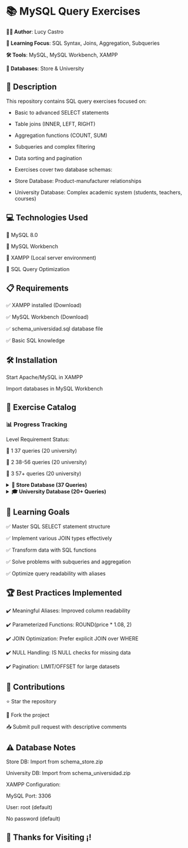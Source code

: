 # 📚 MySQL Query Exercises

**👨‍💻 Author**: Lucy Castro

**🧠 Learning Focus**: SQL Syntax, Joins, Aggregation, Subqueries

**🛠️ Tools**: MySQL, MySQL Workbench, XAMPP

**💾 Databases**: Store & University


## 📄 Description

This repository contains SQL query exercises focused on:

- Basic to advanced SELECT statements

- Table joins (INNER, LEFT, RIGHT)

- Aggregation functions (COUNT, SUM)

- Subqueries and complex filtering

- Data sorting and pagination

- Exercises cover two database schemas:

- Store Database: Product-manufacturer relationships

- University Database: Complex academic system (students, teachers, courses)

## 💻 Technologies Used

🔹 MySQL 8.0

🔹 MySQL Workbench

🔹 XAMPP (Local server environment)

🔹 SQL Query Optimization


## 📋 Requirements

✅ XAMPP installed (Download)

✅ MySQL Workbench (Download)

✅ schema_universidad.sql database file

✅ Basic SQL knowledge


## 🛠️ Installation

Start Apache/MySQL in XAMPP

Import databases in MySQL Workbench


## 📂 Exercise Catalog

### 📊 Progress Tracking

Level	Requirement	Status:

🥉 1	37 queries (20 university)

🥈 2	38-56 queries (20 university)

🥇 3	57+ queries (20 university)

<details> <summary><strong>🛒 Store Database (37 Queries)</strong></summary>
  
Core Concepts:

Column aliases and calculations

String/number functions (ROUND, UPPER, SUBSTRING)

Sorting and pagination (LIMIT/OFFSET)

JOIN operations (INNER, LEFT)

Subqueries and comparative filters

</details><details> <summary><strong>🎓 University Database (20+ Queries)</strong></summary>

  Core Concepts:

Multi-table JOIN operations

NULL value handling

Date filtering (YEAR)

Aggregation (COUNT, SUM)

LEFT/RIGHT JOIN differences

</details>


## 🎯 Learning Goals

✅ Master SQL SELECT statement structure

✅ Implement various JOIN types effectively

✅ Transform data with SQL functions

✅ Solve problems with subqueries and aggregation

✅ Optimize query readability with aliases


## 🏆 Best Practices Implemented

✔️ Meaningful Aliases: Improved column readability

✔️ Parameterized Functions: ROUND(price * 1.08, 2)

✔️ JOIN Optimization: Prefer explicit JOIN over WHERE

✔️ NULL Handling: IS NULL checks for missing data

✔️ Pagination: LIMIT/OFFSET for large datasets


## 🤝 Contributions

⭐ Star the repository

🍴 Fork the project

📥 Submit pull request with descriptive comments


## ⚠️ Database Notes

Store DB: Import from schema_store.zip

University DB: Import from schema_universidad.zip

XAMPP Configuration:

MySQL Port: 3306

User: root (default)

No password (default)

## 🚀 Thanks for Visiting ¡!
